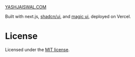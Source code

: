 [YASHJAISWAL.COM](https://www.yashjaiswal.com)


Built with next.js, [shadcn/ui](https://ui.shadcn.com/), and [magic ui](https://magicui.design/), deployed on Vercel.

# License
Licensed under the [MIT license](https://github.com/dillionverma/portfolio/blob/main/LICENSE.md).
